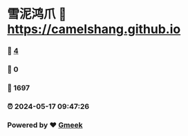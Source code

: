 # 雪泥鸿爪 :link: https://camelshang.github.io 
### :page_facing_up: [4](https://camelshang.github.io/tag.html) 
### :speech_balloon: 0 
### :hibiscus: 1697 
### :alarm_clock: 2024-05-17 09:47:26 
### Powered by :heart: [Gmeek](https://github.com/Meekdai/Gmeek)
